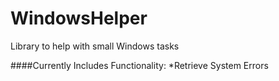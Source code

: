 # WindowsHelper
Library to help with small Windows tasks

####Currently Includes Functionality:
  *Retrieve System Errors

